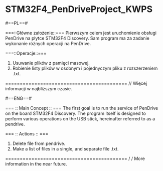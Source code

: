STM32F4_PenDriveProject_KWPS
============================

#==PL==#

===::Główne założenie::===
Pierwszym celem jest uruchomienie obsługi PenDrive na płytce STM32F4 Discovery.
Sam program ma za zadanie wykonanie różnych operacji na PenDrive.

===::Operacje::===
1. Usuwanie plików z pamięci masowej.
2. Robienie listy plików w osobnym i pojednyczym pliku z rozszerzeniem .txt.


==========================================
// Więcej informacji w najbliższym czasie.



#==ENG==#

=== :: Main Concept :: === 
The first goal is to run the service of PenDrive on the board STM32F4  Discovery.
The program itself is designed to perform various operations on the USB stick,  hereinafter referred to as a pendrive.

=== :: Actions :: === 
1. Delete file from pendrive.
2. Make a list of files in a single, and separate file .txt.


========================================== 
/ / More information in the near future.
